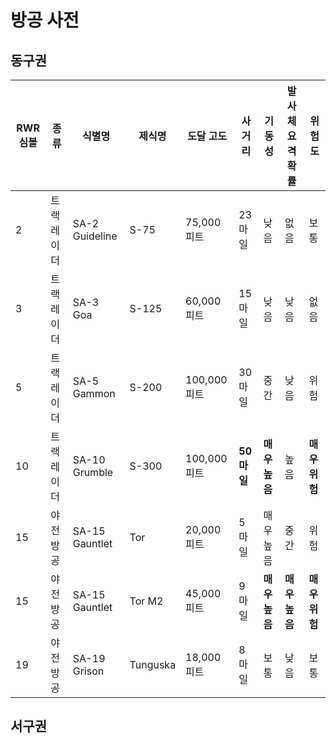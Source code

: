 # 방공 사전

## 동구권

| RWR 심볼 | 종류 | 식별명 | 제식명 | 도달 고도 | 사거리 | 기동성 | 발사체 요격 확률 | 위험도 |
| ------- | --- | ---- | ---- | ------- | ----- | --- | ------------- | ---- |
| 2 | 트랙레이더 | SA-2 Guideline | S-75 | 75,000 피트 | 23마일 | 낮음 | 없음 | 보통 |
| 3 | 트랙레이더 | SA-3 Goa | S-125 | 60,000 피트 | 15마일 | 낮음 | 낮음 | 없음 | 낮음 |
| 5 | 트랙레이더 | SA-5 Gammon | S-200 | 100,000 피트 | 30마일 | 중간 | 낮음 | 위험 |
| 10 | 트랙레이더 | SA-10 Grumble | S-300 | 100,000 피트 | **50마일** | **매우 높음** | 높음 | **매우 위험** |
| 15 | 야전방공 | SA-15 Gauntlet | Tor | 20,000 피트 | 5마일 | 매우 높음 | 중간 | 위험 |
| 15 | 야전방공 | SA-15 Gauntlet | Tor M2 | 45,000 피트 | 9마일 | **매우 높음** | **매우 높음** | **매우 위험** |
| 19 | 야전방공 | SA-19 Grison | Tunguska | 18,000 피트 | 8마일 | 보통 | 낮음 | 보통 |

## 서구권
